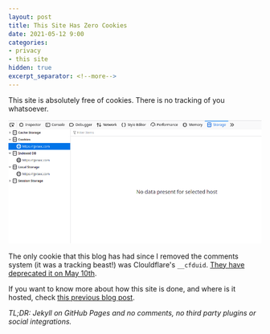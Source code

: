 ```yaml
---
layout: post
title: This Site Has Zero Cookies
date: 2021-05-12 9:00
categories:
- privacy
- this site
hidden: true
excerpt_separator: <!--more-->
---
```

This site is absolutely free of cookies. There is no tracking of you whatsoever.

![No cookies! Yay!](/assets/no-cookies.png)

The only cookie that this blog has had since I removed the comments system (it was a tracking beast!) was Clouldflare's `__cfduid`. [They have deprecated it on May 10th](https://blog.cloudflare.com/deprecating-cfduid-cookie/).

If you want to know more about how this site is done, and where is it hosted, check [this previous blog post](/this%20site/personal/2020/01/04/This-Site-is-Still-Up-And-Running.html). 

*TL;DR: Jekyll on GitHub Pages and no comments, no third party plugins or social integrations.*